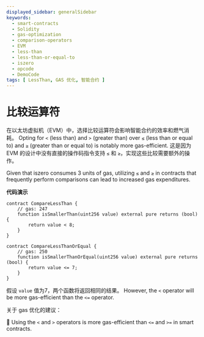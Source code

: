 ```yaml
---
displayed_sidebar: generalSidebar
keywords:
  - smart-contracts
  - Solidity
  - gas-optimization
  - comparison-operators
  - EVM
  - less-than
  - less-than-or-equal-to
  - iszero
  - opcode
  - DemoCode
tags: [ LessThan, GAS 优化, 智能合约 ]
---
```


# 比较运算符

在以太坊虚拟机（EVM）中，选择比较运算符会影响智能合约的效率和燃气消耗。 Opting for `<` (less than) and `>` (greater than) over `≤` (less than or equal to) and `≥` (greater than or equal to) is notably more gas-efficient. 这是因为 EVM 的设计中没有直接的操作码指令支持 `≤` 和 `≥`，实现这些比较需要额外的操作。

Given that iszero consumes 3 units of gas, utilizing `≤` and `≥` in contracts that frequently perform comparisons can lead to increased gas expenditures.

**代码演示**

```solidity
contract CompareLessThan {
    // gas: 247
    function isSmallerThan(uint256 value) external pure returns (bool) {
        return value < 8;
    }
}

contract CompareLessThanOrEqual {
    // gas: 250
    function isSmallerThanOrEqual(uint256 value) external pure returns (bool) {
        return value <= 7;
    }
}
```

假设 `value` 值为7，两个函数将返回相同的结果。 However, the `<` operator will be more gas-efficient than the `<=` operator.

关于 gas 优化的建议：

🌟 Using the `<` and `>` operators is more gas-efficient than `<=` and `>=` in smart contracts.